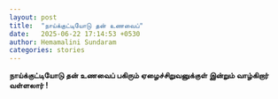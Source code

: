 ```yaml
---
layout: post
title:  "நாய்க்குட்டியோடு தன் உணவைப்"
date:   2025-06-22 17:14:53 +0530
author: Hemamalini Sundaram
categories: stories
---
```


**நாய்க்குட்டியோடு தன் உணவைப் பகிரும் ஏழைச்சிறுவனுக்குள் இன்றும் வாழ்கிறார் வள்ளலார்
!**
